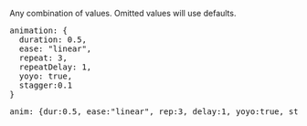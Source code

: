 <p class="b30">
Any combination of values. Omitted values will use defaults.
</p>
<pre data-ace="readonly" style="width:100%;">animation: {
  duration: 0.5, 
  ease: "linear",
  repeat: 3,
  repeatDelay: 1,
  yoyo: true,
  stagger:0.1
}</pre>

<pre data-ace="readonly" style="width:100%;">anim: {dur:0.5, ease:"linear", rep:3, delay:1, yoyo:true, stag:0.1}</pre>